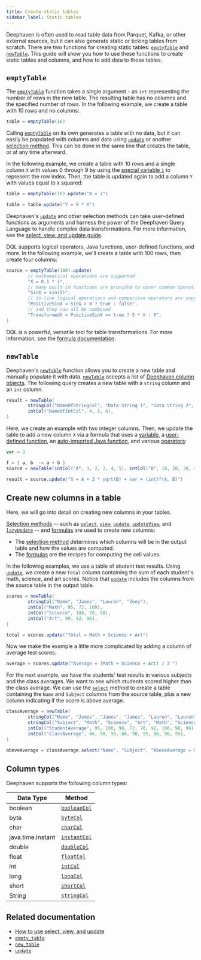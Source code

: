 ```yaml
---
title: Create static tables
sidebar_label: Static tables
---
```


Deephaven is often used to read table data from Parquet, Kafka, or other external sources, but it can also generate static or ticking tables from scratch. There are two functions for creating static tables: [`emptyTable`](../reference/table-operations/create/emptyTable.md) and [`newTable`](../reference/table-operations/create/newTable.md). This guide will show you how to use these functions to create static tables and columns, and how to add data to those tables.

## `emptyTable`

The [`emptyTable`](../reference/table-operations/create/emptyTable.md) function takes a single argument - an `int` representing the number of rows in the new table. The resulting table has no columns and the specified number of rows. In the following example, we create a table with 10 rows and no columns:

```groovy order=table
table = emptyTable(10)
```

Calling [`emptyTable`](../reference/table-operations/create/emptyTable.md) on its own generates a table with no data, but it can easily be populated with columns and data using [`update`](../reference/table-operations/select/update.md) or another [selection method](./use-select-view-update.md). This can be done in the same line that creates the table, or at any time afterward.

In the following example, we create a table with 10 rows and a single column `X` with values 0 through 9 by using the [special variable `i`](../reference/query-language/variables/special-variables.md) to represent the row index. Then, the table is updated again to add a column `Y` with values equal to `X` squared:

```groovy order=table
table = emptyTable(10).update("X = i")

table = table.update("Y = X * X")
```

Deephaven's [`update`](../reference/table-operations/select/update.md) and other selection methods can take user-defined functions as arguments and harness the power of the Deephaven Query Language to handle complex data transformations. For more information, see the [select, view, and update guide](./use-select-view-update.md).

DQL supports logical operators, Java functions, user-defined functions, and more. In the following example, we'll create a table with 100 rows, then create four columns:

```groovy order=source
source = emptyTable(100).update(
        // mathematical operations are supported
        "X = 0.1 * i",
        // many built-in functions are provided to cover common operations
        "SinX = sin(X)",
        // in-line logical operations and comparison operators are supported
        "PositiveSinX = SinX > 0 ? true : false",
        // and they can all be combined
        "TransformedX = PositiveSinX == true ? 5 * X : 0",
)
```

DQL is a powerful, versatile tool for table transformations. For more information, see the [formula documentation](../how-to-guides/formulas-how-to.md).

## `newTable`

Deephaven's [`newTable`](../reference/table-operations/create/newTable.md) function allows you to create a new table and manually populate it with data. [`newTable`](../reference/table-operations/create/newTable.md) accepts a list of [Deephaven column objects](#column-types). The following query creates a new table with a `string` column and an `int` column.

```groovy order=result
result = newTable(
        stringCol("NameOfStringCol", "Data String 1", "Data String 2", "Data String 3"),
        intCol("NameOfIntCol", 4, 5, 6),
)
```

Here, we create an example with two integer columns. Then, we update the table to add a new column `X` via a formula that uses a [variable](../reference/query-language/variables/scope.md), a [user-defined function](../how-to-guides/user-defined-functions.md), an [auto-imported Java function](../reference/query-language/formulas/auto-imported-functions.md), and various [operators](../how-to-guides/formulas-how-to.md#operators):

```groovy order=source,result
var = 3

f = { a, b  -> a + b }
source = newTable(intCol("A", 1, 2, 3, 4, 5), intCol("B", 10, 20, 30, 40, 50))

result = source.update("X = A + 3 * sqrt(B) + var + (int)f(A, B)")
```

## Create new columns in a table

Here, we will go into detail on creating new columns in your tables.

[Selection methods](./use-select-view-update.md) -- such as [`select`](../reference/table-operations/select/select.md), [`view`](../reference/table-operations/select/view.md), [`update`](../reference/table-operations/select/update.md), [`updateView`](../reference/table-operations/select/update-view.md), and [`lazyUpdate`](../reference/table-operations/select/lazy-update.md) -- and [formulas](../how-to-guides/formulas-how-to.md) are used to create new columns:

- The [selection method](./use-select-view-update.md) determines which columns will be in the output table and how the values are computed.
- The [formulas](../how-to-guides/formulas-how-to.md) are the recipes for computing the cell values.

In the following examples, we use a table of student test results. Using [`update`](../reference/table-operations/select/update.md), we create a new `Total` column containing the sum of each student's math, science, and art scores. Notice that [`update`](../reference/table-operations/select/update.md) includes the columns from the source table in the output table.

```groovy test-set=1 order=total,scores
scores = newTable(
        stringCol("Name", "James", "Lauren", "Zoey"),
        intCol("Math", 95, 72, 100),
        intCol("Science", 100, 78, 98),
        intCol("Art", 90, 92, 96),
)

total = scores.update("Total = Math + Science + Art")
```

Now we make the example a little more complicated by adding a column of average test scores.

```groovy test-set=1 order=average
average = scores.update("Average = (Math + Science + Art) / 3 ")
```

For the next example, we have the students' test results in various subjects and the class averages. We want to see which students scored higher than the class average. We can use the [`select`](../reference/table-operations/select/select.md) method to create a table containing the `Name` and `Subject` columns from the source table, plus a new column indicating if the score is above average.

```groovy order=aboveAverage,classAverage
classAverage = newTable(
        stringCol("Name", "James", "James", "James", "Lauren", "Lauren", "Lauren", "Zoey", "Zoey", "Zoey"),
        stringCol("Subject", "Math", "Science", "Art", "Math", "Science", "Art", "Math", "Science", "Art"),
        intCol("StudentAverage", 95, 100, 90, 72, 78, 92, 100, 98, 96),
        intCol("ClassAverage", 86, 90, 95, 86, 90, 95, 86, 90, 95),
)

aboveAverage = classAverage.select("Name", "Subject", "AboveAverage = StudentAverage > ClassAverage")
```

## Column types

Deephaven supports the following column types:

| Data Type         | Method                                                             |
| ----------------- | ------------------------------------------------------------------ |
| boolean           | [`booleanCol`](../reference/table-operations/create/booleanCol.md) |
| byte              | [`byteCol`](../reference/table-operations/create/byteCol.md)       |
| char              | [`charCol`](../reference/table-operations/create/charCol.md)       |
| java.time.Instant | [`instantCol`](../reference/table-operations/create/instantCol.md) |
| double            | [`doubleCol`](../reference/table-operations/create/doubleCol.md)   |
| float             | [`floatCol`](../reference/table-operations/create/floatCol.md)     |
| int               | [`intCol`](../reference/table-operations/create/intCol.md)         |
| long              | [`longCol`](../reference/table-operations/create/longCol.md)       |
| short             | [`shortCol`](../reference/table-operations/create/shortCol.md)     |
| String            | [`stringCol`](../reference/table-operations/create/stringCol.md)   |

## Related documentation

- [How to use select, view, and update](../how-to-guides/use-select-view-update.md)
- [`empty_table`](../reference/table-operations/create/emptyTable.md)
- [`new_table`](../reference/table-operations/create/newTable.md)
- [`update`](../reference/table-operations/select/update.md)
